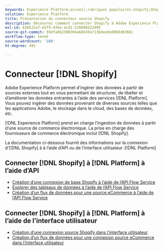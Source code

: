```yaml
---
keywords: Experience Platform;accueil;rubriques populaires;shopify;Shopify;
solution: Experience Platform
title: Présentation du connecteur source Shopify
description: Découvrez comment connecter Shopify à Adobe Experience Platform à l’aide d’API ou de l’interface utilisateur.
exl-id: 636b31a7-e5f9-434a-acd1-226096522495
source-git-commit: 59dfa862388394a68630a7136dee8e8988d0368c
workflow-type: tm+mt
source-wordcount: '160'
ht-degree: 49%

---
```


# Connecteur [!DNL Shopify]

Adobe Experience Platform permet d’ingérer des données à partir de sources externes tout en vous permettant de structurer, de libeller et d’améliorer les données entrantes à l’aide des services [!DNL Platform]. Vous pouvez ingérer des données provenant de diverses sources telles que les applications Adobe, le stockage dans le cloud, des bases de données, etc.

[!DNL Experience Platform] prend en charge l’ingestion de données à partir d’une source de commerce électronique. La prise en charge des fournisseurs de commerce électronique inclut [!DNL Shopify].

La documentation ci-dessous fournit des informations sur la connexion d’[!DNL Shopify] à à l’aide d’API ou de l’interface utilisateur :[!DNL Platform]

## Connecter [!DNL Shopify] à [!DNL Platform] à lʼaide dʼAPI

- [Création d’une connexion de base Shopify à l’aide de l’API Flow Service](../../tutorials/api/create/ecommerce/shopify.md)
- [Explorer des tableaux de données à l’aide de l’API Flow Service](../../tutorials/api/explore/tabular.md)
- [Création d’un flux de données pour une source eCommerce à l’aide de l’API Flow Service](../../tutorials/api/collect/ecommerce.md)

## Connecter [!DNL Shopify] à [!DNL Platform] à lʼaide de l’interface utilisateur

- [Création d’une connexion source Shopify dans l’interface utilisateur](../../tutorials/ui/create/ecommerce/shopify.md)
- [Création d’un flux de données pour une connexion source eCommerce dans l’interface utilisateur](../../tutorials/ui/dataflow/ecommerce.md)
